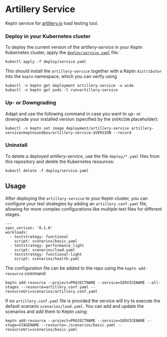 # Artillery Service

Keptn service for [artillery.io](https://artillery.io/) load testing tool.

### Deploy in your Kubernetes cluster

To deploy the current version of the *artillery-service* in your Keptn Kubernetes cluster, apply the [`deploy/service.yaml`](deploy/service.yaml) file:

```console
kubectl apply -f deploy/service.yaml
```

This should install the `artillery-service` together with a Keptn `distributor` into the `keptn` namespace, which you can verify using

```console
kubectl -n keptn get deployment artillery-service -o wide
kubectl -n keptn get pods -l run=artillery-service
```

### Up- or Downgrading

Adapt and use the following command in case you want to up- or downgrade your installed version (specified by the `$VERSION` placeholder):

```console
kubectl -n keptn set image deployment/artillery-service artillery-service=keptnsandbox/artillery-service:$VERSION --record
```

### Uninstall

To delete a deployed *artillery-service*, use the file `deploy/*.yaml` files from this repository and delete the Kubernetes resources:

```console
kubectl delete -f deploy/service.yaml
```


## Usage

After deploying the `artillery-service` to your Keptn cluster, you can configure your test strategies by adding an `artillery.conf.yaml` file, allowing for more complex configurations like multiple test files for different stages.

```
---
spec_version: '0.1.0'
workloads:
  - teststrategy: functional
    script: scenarios/basic.yaml
  - teststrategy: performance_light
    script: scenarios/load.yaml
  - teststrategy: functional-light
    script: scenarios/health.yaml
```

The configuration file can be added to the repo using the `keptn add-resource` command:

```
keptn add-resource --project=PROJECTNAME --service=SERVICENAME --all-stages --resource=artillery.conf.yaml --resourceUri=scenarios/artillery.conf.yaml
```

If no `artillery.conf.yaml` file is provided the service will try to execute the default scenario `scenarios/load.yaml`. You can add and update the scenarios and add them to Keptn using:

```console
keptn add-resource --project=PROJECTNAME --service=SERVICENAME --stage=STAGENAME --resource=./scenarios/basic.yaml --resourceUri=scenarios/basic.yaml
```
